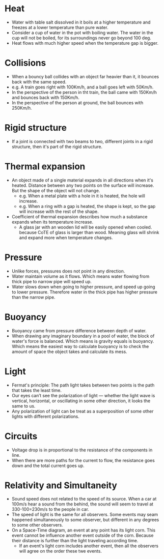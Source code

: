 # Heat
- Water with table salt dissolved in it boils at a higher temperature and freezes at a lower temperature than pure water.
- Consider a cup of water in the pot with boiling water. The water in the cup will not be boiled, for its surroundings never go beyond 100 deg.
- Heat flows with much higher speed when the temperature gap is bigger.

# Collisions
- When a bouncy ball collides with an object far heavier than it, it bounces back with the same speed.
- e.g. A train goes right with 100Km/h, and a ball goes left with 50Km/h.
- In the perspective of the person in tht train, the ball came with 150Km/h and bounces back with 150Km/h.
- In the perspective of the person at ground, the ball bounces with 250Km/h.
# Rigid structure
- If a joint is connected with two beams to two, different joints in a rigid structure, then it's part of the rigid structure.

# Thermal expansion
- An object made of a single material expands in all directions when it's heated. Distance between any two points on the surface will increase. But the shape of the object will not change.
  - e.g. When a metal plate with a hole in it is heated, the hole will increase.
  - e.g. When a ring with a gap is heated, the shape is kept, so the gap will increase with the rest of the shape.
- Coefficient of thermal expansion describes how much a substance expands when its temperature increase.
  - A glass jar with an wooden lid will be easily opened when cooled. because CoTE of glass is larger than wood. Meaning glass will shrink and expand more when temperature changes.

# Pressure
- Unlike forces, pressures does not point in any direction.
- Water maintain volume as it flows. Which means water flowing from thick pipe to narrow pipe will speed up.
- Water slows down when going to higher pressure, and speed up going to lower pressure. Therefore water in the thick pipe has higher pressure than the narrow pipe.

# Buoyancy
- Buoyancy came from pressure difference between depth of water.
- When drawing any imaginary boundary in a pool of water, the block of water's force is balanced. Which means is gravity equals is buoyancy. Which means the easiest way to calculate buoyancy is to check the amount of space the object takes and calculate its mess.

# Light
- Fermat's principle: The path light takes between two points is the path that takes the least time.
- Our eyes can’t see the polarization of light — whether the light wave is vertical, horizontal, or oscillating in some other direction, it looks the same to us.
- Any polarization of light can be treat as a superposition of some other lights with different polarizations.

# Circuits
- Voltage drop is in proportional to the resistance of the components in line.
- When there are more paths for the current to flow, the resistance goes down and the total current goes up.

# Relativity and Simultaneity
- Sound speed does not related to the speed of its source. When a car at 100m/s hear a sound from the behind, the sound will seem to travel at 330-100=230m/s to the people in car.
- The speed of light is the same for all observers. Some events may seam happened simultaneously to some observer, but different in any degrees to some other observers.
- On a Space-Time diagram, an event at any point has its light corn. This event cannot be influence another event outside of the corn. Because their distance is further than the light traveling according time.
  - If an event's light corn includes another event, then all the observers will agree on the order these twe events.